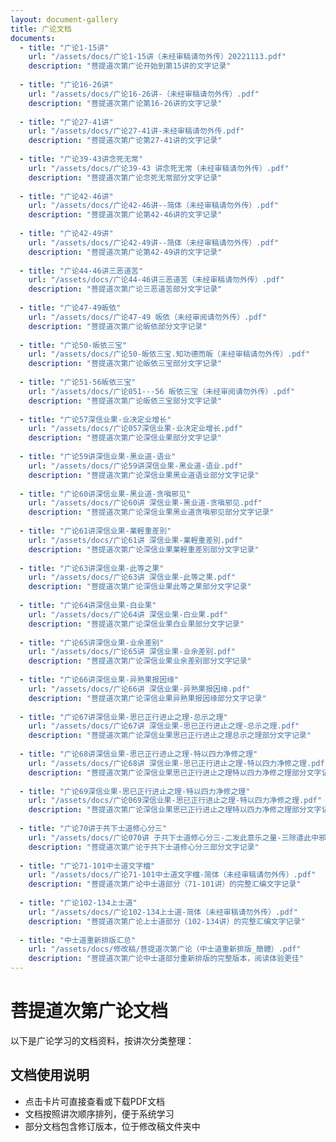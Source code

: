 ```yaml
---
layout: document-gallery
title: 广论文档
documents:
  - title: "广论1-15讲"
    url: "/assets/docs/广论1-15讲（未经审稿请勿外传）20221113.pdf"
    description: "菩提道次第广论开始到第15讲的文字记录"
  
  - title: "广论16-26讲"
    url: "/assets/docs/广论16-26讲-（未经审稿请勿外传）.pdf"
    description: "菩提道次第广论第16-26讲的文字记录"
  
  - title: "广论27-41讲"
    url: "/assets/docs/广论27-41讲-未经审稿请勿外传.pdf"
    description: "菩提道次第广论第27-41讲的文字记录"
    
  - title: "广论39-43讲念死无常"
    url: "/assets/docs/广论39-43 讲念死无常（未经审稿请勿外传）.pdf"
    description: "菩提道次第广论念死无常部分文字记录"
    
  - title: "广论42-46讲"
    url: "/assets/docs/广论42-46讲--简体（未经审稿请勿外传）.pdf"
    description: "菩提道次第广论第42-46讲的文字记录"
    
  - title: "广论42-49讲"
    url: "/assets/docs/广论42-49讲--简体（未经审稿请勿外传）.pdf"
    description: "菩提道次第广论第42-49讲的文字记录"
    
  - title: "广论44-46讲三恶道苦"
    url: "/assets/docs/广论44-46讲三恶道苦（未经审稿请勿外传）.pdf"
    description: "菩提道次第广论三恶道苦部分文字记录"
    
  - title: "广论47-49皈依"
    url: "/assets/docs/广论47-49 皈依（未经审阅请勿外传）.pdf"
    description: "菩提道次第广论皈依部分文字记录"
    
  - title: "广论50-皈依三宝"
    url: "/assets/docs/广论50-皈依三宝.知功德而皈（未经审稿请勿外传）.pdf"
    description: "菩提道次第广论皈依三宝部分文字记录"
    
  - title: "广论51-56皈依三宝"
    url: "/assets/docs/广论051---56 皈依三宝（未经审阅请勿外传）.pdf"
    description: "菩提道次第广论皈依三宝部分文字记录"
    
  - title: "广论57深信业果-业决定业增长"
    url: "/assets/docs/广论057深信业果-业决定业增长.pdf"
    description: "菩提道次第广论深信业果部分文字记录"
    
  - title: "广论59讲深信业果-黑业道-语业"
    url: "/assets/docs/广论59讲深信业果-黑业道-语业.pdf"
    description: "菩提道次第广论深信业果黑业道语业部分文字记录"
    
  - title: "广论60讲深信业果-黑业道-贪嗔邪见"
    url: "/assets/docs/广论60讲 深信业果-黑业道-贪嗔邪见.pdf"
    description: "菩提道次第广论深信业果黑业道贪嗔邪见部分文字记录"
    
  - title: "广论61讲深信业果-業輕重差別"
    url: "/assets/docs/广论61讲 深信业果-業輕重差別.pdf"
    description: "菩提道次第广论深信业果業輕重差別部分文字记录"
    
  - title: "广论63讲深信业果-此等之果"
    url: "/assets/docs/广论63讲 深信业果-此等之果.pdf"
    description: "菩提道次第广论深信业果此等之果部分文字记录"
    
  - title: "广论64讲深信业果-白业果"
    url: "/assets/docs/广论64讲 深信业果-白业果.pdf"
    description: "菩提道次第广论深信业果白业果部分文字记录"
    
  - title: "广论65讲深信业果-业余差别"
    url: "/assets/docs/广论65讲 深信业果-业余差别.pdf"
    description: "菩提道次第广论深信业果业余差别部分文字记录"
    
  - title: "广论66讲深信业果-异熟果报因缘"
    url: "/assets/docs/广论66讲 深信业果-异熟果报因缘.pdf"
    description: "菩提道次第广论深信业果异熟果报因缘部分文字记录"
    
  - title: "广论67讲深信业果-思已正行进止之理-总示之理"
    url: "/assets/docs/广论67讲 深信业果-思已正行进止之理-总示之理.pdf"
    description: "菩提道次第广论深信业果思已正行进止之理总示之理部分文字记录"
    
  - title: "广论68讲深信业果-思已正行进止之理-特以四力净修之理"
    url: "/assets/docs/广论68讲 深信业果-思已正行进止之理-特以四力净修之理.pdf"
    description: "菩提道次第广论深信业果思已正行进止之理特以四力净修之理部分文字记录"
    
  - title: "广论69深信业果-思已正行进止之理-特以四力净修之理"
    url: "/assets/docs/广论069深信业果-思已正行进止之理-特以四力净修之理.pdf"
    description: "菩提道次第广论深信业果思已正行进止之理特以四力净修之理部分文字记录"
    
  - title: "广论70讲于共下士道修心分三"
    url: "/assets/docs/广论070讲 于共下士道修心分三-二发此意乐之量-三除遣此中邪执.pdf"
    description: "菩提道次第广论于共下士道修心分三部分文字记录"
    
  - title: "广论71-101中士道文字檔"
    url: "/assets/docs/广论71-101中士道文字檔-简体（未经审稿请勿外传）.pdf"
    description: "菩提道次第广论中士道部分（71-101讲）的完整汇编文字记录"
    
  - title: "广论102-134上士道"
    url: "/assets/docs/广论102-134上士道-简体（未经审稿请勿外传）.pdf"
    description: "菩提道次第广论上士道部分（102-134讲）的完整汇编文字记录"
    
  - title: "中士道重新排版汇总"
    url: "/assets/docs/修改稿/菩提道次第广论（中士道重新排版_簡體）.pdf"
    description: "菩提道次第广论中士道部分重新排版的完整版本，阅读体验更佳"
---
```


# 菩提道次第广论文档

以下是广论学习的文档资料，按讲次分类整理：

## 文档使用说明

- 点击卡片可直接查看或下载PDF文档
- 文档按照讲次顺序排列，便于系统学习
- 部分文档包含修订版本，位于修改稿文件夹中